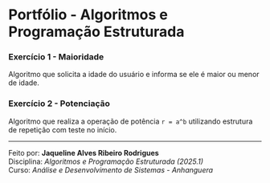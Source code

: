 # Portfólio - Algoritmos e Programação Estruturada

### Exercício 1 - Maioridade
Algoritmo que solicita a idade do usuário e informa se ele é maior ou menor de idade.

### Exercício 2 - Potenciação
Algoritmo que realiza a operação de potência `r = a^b` utilizando estrutura de repetição com teste no início.

---

Feito por: **Jaqueline Alves Ribeiro Rodrigues**  
Disciplina: *Algoritmos e Programação Estruturada (2025.1)*  
Curso: *Análise e Desenvolvimento de Sistemas - Anhanguera*  
